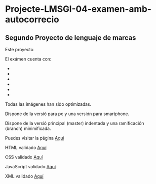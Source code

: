 # Projecte-LMSGI-04-examen-amb-autocorrecio
## Segundo Proyecto de lenguaje de marcas

Este proyecto:

El exámen cuenta con:

-

-

-

-

-

-

Todas las imágenes han sido optimizadas.

Dispone de la versió para pc y una versión para smartphone.

Dispone de la versió principal (master) indentada y una ramificación (branch) minimificada.

Puedes visitar la página [Aquí](https://rawgit.com/Juancarlos407/Projecte-LMSGI-04-examen-amb-autocorrecio/master/index.html)

HTML validado [Aquí](https://validator.w3.org/nu/?doc=https%3A%2F%2Frawgit.com%2FJuancarlos407%2FProjecte-LMSGI-04-examen-amb-autocorrecio%2Fmaster%2Findex.html)

CSS validado [Aquí](https://jigsaw.w3.org/css-validator/validator?uri=https%3A%2F%2Frawgit.com%2FJuancarlos407%2FProjecte-LMSGI-04-examen-amb-autocorrecio%2Fmaster%2Findex.html&profile=css3svg&usermedium=all&warning=1&vextwarning=&lang=es)

JavaScript validado [Aquí](http://esprima.org/demo/validate.html)

XML validado [Aquí](https://www.xmlvalidation.com/index.php?id=1&L=0)

